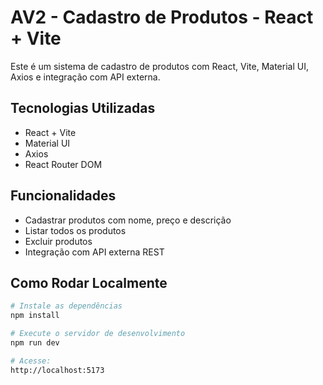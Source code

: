 # AV2 - Cadastro de Produtos - React + Vite

Este é um sistema de cadastro de produtos com React, Vite, Material UI, Axios e integração com API externa.

## Tecnologias Utilizadas
- React + Vite
- Material UI
- Axios
- React Router DOM

## Funcionalidades
- Cadastrar produtos com nome, preço e descrição
- Listar todos os produtos
- Excluir produtos
- Integração com API externa REST

## Como Rodar Localmente

```bash
# Instale as dependências
npm install

# Execute o servidor de desenvolvimento
npm run dev

# Acesse:
http://localhost:5173
